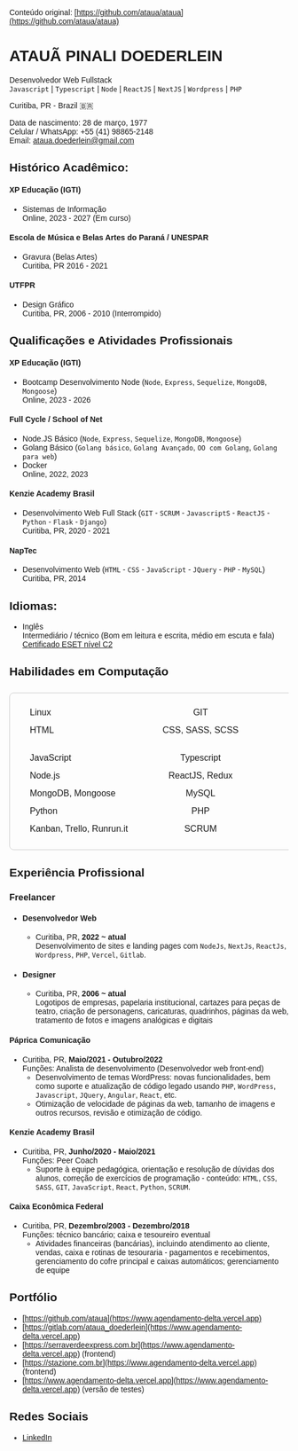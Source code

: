 Conteúdo original: [https://github.com/ataua/ataua](https://github.com/ataua/ataua)

# ATAUÃ PINALI DOEDERLEIN  
Desenvolvedor Web Fullstack  
`Javascript` | `Typescript` | `Node` | `ReactJS` | `NextJS` | `Wordpress` | `PHP`

Curitiba, PR - Brazil :brazil:  

Data de nascimento: 28 de março, 1977  
Celular / WhatsApp: +55 (41) 98865-2148  
Email: [ataua.doederlein@gmail.com](mailto:ataua.doederlein@gmail.com)

## Histórico Acadêmico:

#### XP Educação (IGTI)
- Sistemas de Informação  
Online, 2023 - 2027 (Em curso)

#### Escola de Música e Belas Artes do Paraná / UNESPAR 
- Gravura (Belas Artes)  
Curitiba, PR 2016 - 2021

#### UTFPR 
- Design Gráfico  
Curitiba, PR, 2006 - 2010 (Interrompido)

## Qualificações e Atividades Profissionais

#### XP Educação (IGTI) 
- Bootcamp Desenvolvimento Node (`Node`, `Express`, `Sequelize`, `MongoDB`,
`Mongoose`)    
Online, 2023 - 2026

#### Full Cycle / School of Net
- Node.JS Básico (`Node`, `Express`, `Sequelize`, `MongoDB`,
`Mongoose`)
- Golang Básico (`Golang básico`, `Golang Avançado`, `OO com Golang`, `Golang para web`)
- Docker  
Online, 2022, 2023

#### Kenzie Academy Brasil
- Desenvolvimento Web Full Stack (`GIT` - `SCRUM` - `JavascriptS` - `ReactJS` - `Python` - `Flask` - `Django`)  
Curitiba, PR, 2020 - 2021

#### NapTec 
- Desenvolvimento Web (`HTML` - `CSS` - `JavaScript` - `JQuery` - `PHP` - `MySQL`)  
Curitiba, PR, 2014

## Idiomas:
- Inglês  
Intermediário / técnico (Bom em leitura e escrita, médio
em escuta e fala)  
[Certificado ESET nível C2](www.efset.org/cert/52HEnt)  

## Habilidades em Computação

<table>
<tbody style='width: clamp(520px,80vw,640px);border-radius:8px;border:1px solid #ccc;padding:1.5rem; display:flex;flex-direction:column;gap:.5rem;align-items:stretch;'>
<tr style='display:flex;justify-content:space-evenly;align-items:center;'>
<td style='width:30%;'>Linux</td>
<td style='width:30%;text-align:center;'>GIT</td>
<td style='width:30%;text-align:right;'>Docker</td>
</tr>
<tr style='display:flex;justify-content:space-evenly;height:fit-content;'>
<td style='width:30%;'>HTML</td>
<td style='width:30%;text-align:center;'>CSS, SASS, SCSS</td>
<td style='width:30%;text-align:right;'>CSS in JS, Styled Components</td>
</tr>
<tr style='display:flex;justify-content:space-evenly;'>
<td style='width:30%;'>JavaScript</td>
<td style='width:30%;text-align:center;'>Typescript</td>
<td style='width:30%;text-align:right;'>Jquery</td>
</tr>
<tr style='display:flex;justify-content:space-evenly;'>
<td style='width:30%;'>Node.js</td>
<td style='width:30%;text-align:center;'>ReactJS, Redux</td>
<td style='width:30%;text-align:right;'>Express, Sequelize</td>
</tr>
<tr style='display:flex;justify-content:space-evenly;'>
<td style='width:30%;'>MongoDB, Mongoose</td>
<td style='width:30%;text-align:center;'>MySQL</td>
<td style='width:30%;text-align:right;'>Postgres</td>
</tr>
<tr style='display:flex;justify-content:space-evenly;'>
<td style='width:30%;'>Python</td>
<td style='width:30%;text-align:center;'>PHP</td>
<td style='width:30%;text-align:right;'>WordPress</td>
</tr>
<tr style='display:flex;justify-content:space-evenly;'>
<td style='width:30%;'>Kanban, Trello, Runrun.it</td>
<td style='width:30%;text-align:center;'>SCRUM</td>
<td style='width:30%;text-align:right;'>Dotenv</td>
</tr>
</tbody>
</table>

## Experiência Profissional

### Freelancer

- #### Desenvolvedor Web
    - Curitiba, PR, **2022 ~ atual**  
    Desenvolvimento de sites e landing pages com `NodeJs`, `NextJs`, `ReactJs`, `Wordpress`, `PHP`, `Vercel`, `Gitlab`.

- #### Designer 
    - Curitiba, PR, **2006 ~ atual**  
    Logotipos de empresas, papelaria institucional, cartazes para peças de teatro, criação de personagens, caricaturas, quadrinhos, páginas da web, tratamento de fotos e imagens analógicas e digitais

#### Páprica Comunicação
- Curitiba, PR, **Maio/2021 - Outubro/2022**  
Funções: Analista de desenvolvimento (Desenvolvedor web front-end)
    - Desenvolvimento de temas WordPress: novas funcionalidades, bem como suporte e atualização de código legado usando `PHP`, `WordPress`, `Javascript`, `JQuery`, `Angular`, `React`, etc.
    - Otimização de velocidade de páginas da web, tamanho de imagens e outros recursos, revisão e otimização de código.

#### Kenzie Academy Brasil 
- Curitiba, PR, **Junho/2020 - Maio/2021**  
Funções: Peer Coach
    - Suporte à equipe pedagógica, orientação e resolução de dúvidas dos alunos, correção de exercícios de programação - conteúdo: `HTML`, `CSS`, `SASS`, `GIT`, `JavaScript`, `React`, `Python`, `SCRUM`.
    
#### Caixa Econômica Federal 
- Curitiba, PR, **Dezembro/2003 - Dezembro/2018**  
Funções: técnico bancário; caixa e tesoureiro eventual
    - Atividades financeiras (bancárias), incluindo atendimento ao cliente, vendas, caixa e rotinas de tesouraria - pagamentos e recebimentos, gerenciamento do cofre principal e caixas automáticos; gerenciamento de equipe

## Portfólio
- [https://github.com/ataua](https://www.agendamento-delta.vercel.app)
- [https://gitlab.com/ataua_doederlein](https://www.agendamento-delta.vercel.app)
- [https://serraverdeexpress.com.br](https://www.agendamento-delta.vercel.app) (frontend)
- [https://stazione.com.br](https://www.agendamento-delta.vercel.app) (frontend)
- [https://www.agendamento-delta.vercel.app](https://www.agendamento-delta.vercel.app) (versão de testes)

## Redes Sociais
- [LinkedIn](https://www.linkedin.com/in/ataua-doederlein/)

<style>body {font-family: Belleza, sans-serif;}</style>